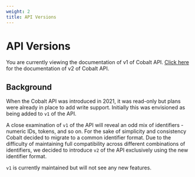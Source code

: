 ```yaml
---
weight: 2
title: API Versions
---
```


# API Versions

<!-- markdown-link-check-disable -->
<aside class="warning">
You are currently viewing the documentation of v1 of Cobalt API. <a href="/v2">Click here</a>
for the documentation of v2 of Cobalt API.
</aside>
<!-- markdown-link-check-enable -->

## Background

When the Cobalt API was introduced in 2021, it was read-only but plans were already in place to add
write support. Initially this was envisioned as being added to `v1` of the API.

A close examination of `v1` of the API will reveal an odd mix of identifiers - numeric IDs, tokens,
and so on. For the sake of simplicity and consistency Cobalt decided to migrate to a common identifier
format. Due to the difficulty of maintaining full compatibility across different combinations of
identifiers, we decided to introduce `v2` of the API exclusively using the new identifier format.

`v1` is currently maintained but will not see any new features.

